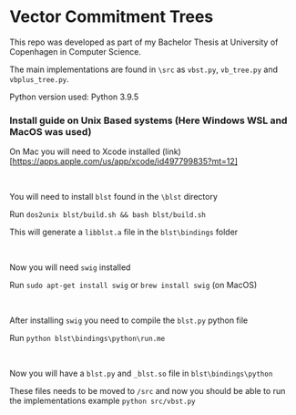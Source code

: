 # Vector Commitment Trees

This repo was developed as part of my Bachelor Thesis at University of Copenhagen in Computer Science.

The main implementations are found in `\src` as `vbst.py`, `vb_tree.py` and `vbplus_tree.py`.

Python version used: Python 3.9.5

### Install guide on Unix Based systems (Here Windows WSL and MacOS was used)

On Mac you will need to Xcode installed (link)[https://apps.apple.com/us/app/xcode/id497799835?mt=12]

<br/>

You will need to install `blst` found in the `\blst` directory

Run `dos2unix blst/build.sh && bash blst/build.sh`

This will generate a `libblst.a` file in the `blst\bindings` folder

<br/>

Now you will need `swig` installed 

Run `sudo apt-get install swig` or `brew install swig` (on MacOS)
  
<br/>

After installing `swig` you need to compile the `blst.py` python file

Run `python blst\bindings\python\run.me`
  
<br/>

Now you will have a `blst.py` and `_blst.so` file in `blst\bindings\python`

These files needs to be moved to `/src` and now you should be able to run the implementations example `python src/vbst.py`






